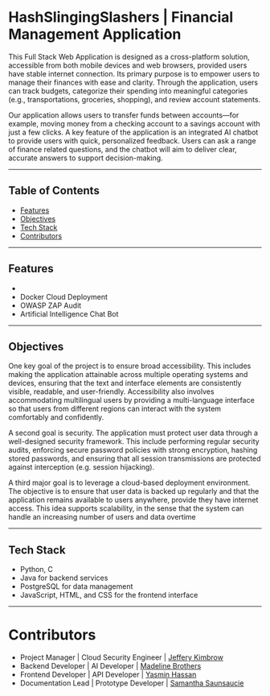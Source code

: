 # HashSlingingSlashers | Financial Management Application
This Full Stack Web Application is designed as a cross-platform solution, accessible from both mobile devices and web browsers, provided users have stable internet connection. Its primary purpose is to empower users to manage their finances with ease and clarity. Through the application, users can track budgets, categorize their spending into meaningful categories (e.g., transportations, groceries, shopping), and review account statements.

Our application allows users to transfer funds between accounts—for example, moving
money from a checking account to a savings account with just a few clicks. A key feature of the
application is an integrated AI chatbot to provide users with quick, personalized feedback. Users
can ask a range of finance related questions, and the chatbot will aim to deliver clear, accurate
answers to support decision-making.

---

## Table of Contents

- [Features](#features)
- [Objectives](#objectives)
- [Tech Stack](#techstack)
- [Contributors](#contributors)

---

## Features

- 
- Docker Cloud Deployment
- OWASP ZAP Audit
- Artificial Intelligence Chat Bot

---

## Objectives

One key goal of the project is to ensure broad accessibility. This includes making the
application attainable across multiple operating systems and devices, ensuring that the text and
interface elements are consistently visible, readable, and user-friendly. Accessibility also
involves accommodating multilingual users by providing a multi-language interface so that users
from different regions can interact with the system comfortably and confidently. 

A second goal is security. The application must protect user data through a well-designed
security framework. This include performing regular security audits, enforcing secure password
policies with strong encryption, hashing stored passwords, and ensuring that all session
transmissions are protected against interception (e.g. session hijacking).

A third major goal is to leverage a cloud-based deployment environment. The objective is
to ensure that user data is backed up regularly and that the application remains available to users
anywhere, provide they have internet access. This idea supports scalability, in the sense that the
system can handle an increasing number of users and data overtime

---

## Tech Stack
- Python, C
- Java for backend services
- PostgreSQL for data management
- JavaScript, HTML, and CSS for the frontend interface

---

# Contributors
- Project Manager | Cloud Security Engineer | [Jeffery Kimbrow](https://github.com/kimbrow-slice)
- Backend Developer | AI Developer | [Madeline Brothers](https://github.com/madelinebro)
- Frontend Developer | API Developer |  [Yasmin Hassan](***)
- Documentation Lead | Prototype Developer | [Samantha Saunsaucie](***)
